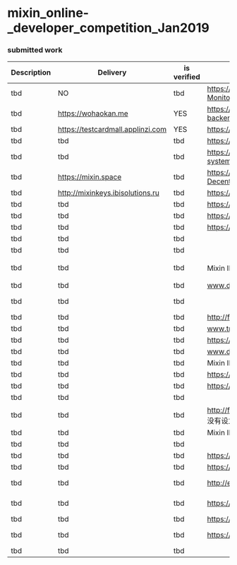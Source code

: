 # mixin_online-_developer_competition_Jan2019

### submitted work


| Description | Delivery  | is verified | github address | code is verified |
| --- | --- | --- |-------------------------------------------- |  -------------------------------------------------
| tbd| NO | tbd |	https://github.com/sumanthwhy/smart-Energy-Monitoring| tbd |
| tbd| https://wohaokan.me | YES | https://github.com/liusining/wohaokan.me-backend | TBD|
| tbd| https://testcardmall.applinzi.com| YES | https://github.com/lijianld/superCardMall |	tbd |
| tbd| tbd| tbd | https://github.com/ewnk/grouphelper	 |	tbd |
| tbd| tbd| tbd | https://github.com/nirdesh27/regionalTransport-system	 |	tbd |
| tbd| https://mixin.space| tbd | https://github.com/kurisu-public/Mixin-Decentralization-BBS	 |	tbd |
| tbd| http://mixinkeys.ibisolutions.ru| tbd | https://github.com/if1242/MixinKeys	 |	 tbd|
| tbd| tbd| tbd | https://imin.xin/	 |	https://github.com/an-lee/iminxin |
| tbd| tbd| tbd | https://github.com/cw35/random-chat	 |	https://github.com/cw35/random-chat |
| tbd| tbd| tbd | https://www.mixin.bet/	 |	https://github.com/lotter1988/lottery |
| tbd| tbd| tbd | 	 |	https://github.com/Alexygui/Gobang |
| tbd| tbd| tbd | 	 |	https://github.com/exinone/exincore |
| tbd| tbd| tbd | 	Mixin ID：700id0101404     |	       (代码暂时不开放，目前机器人的二维码申请需要邀请码，可以联系我） |
| tbd| tbd| tbd | www.dodice.com  |		https://github.com/soooooooon/rock |
| tbd| tbd| tbd | 	 |	https://github.com/ExinOne/mixin-sdk-php |
| tbd| tbd| tbd | http://fer.one/	 |	https://gitlab.com/block_shine |
| tbd| tbd| tbd | www.transfund.io	 |	See the attachment below |
| tbd| tbd| tbd | https://www.dodice.com	 |	https://github.com/soooooooon/rock.git |
| tbd| tbd| tbd | www.dodice.com	 |	https://github.com/yiplee/Rock |
| tbd| tbd| tbd | Mixin ID: 7000101695	 |	https://github.com/MooooonStar/ant |
| tbd| tbd| tbd | https://luckybet.one/	 |	https://github.com/luckybetone |
| tbd| tbd| tbd | https://github.com/cw35/random-chat	 |	https://github.com/cw35/random-chat |
| tbd| tbd| tbd | 	 |	https://github.com/cw35/f1bank |
| tbd| tbd| tbd | http://fer.one/	由于项目属于应用类，是非开源所有没有设立GitHub，只有gitlab，不好意思 |	 |
| tbd| tbd| tbd | Mixin ID: 7000101695	 |	https://github.com/MooooonStar/ant |
| tbd| tbd| tbd | 	 |	https://github.com/lotter1988/lottery |
| tbd| tbd| tbd | https://love-seal.lyric.im	 |	https://github.com/lyricat/love-seal |
| tbd| tbd| tbd | https://github.com/fox-one/f1db	 |	https://github.com/fox-one/f1db |
| tbd| tbd| tbd | http://everpost.one	 |	https://github.com/caosbad/ever-post-mixin-bot |
| tbd| tbd| tbd | https://mixinlight.github.io/	 |	https://github.com/MixinLight/mixin-light-wallet |
| tbd| tbd| tbd | https://wenda.vcdiandian.com/	 |	https://github.com/xiudongy/flarum |
| tbd| tbd| tbd | https://shubhamkarala.github.io/melexa-web/ |		https://github.com/iamkumarji/MixinApp-Hackinators- |
| tbd| tbd| tbd | 	 |	https://github.com/mkohli21/BlockGrants |
